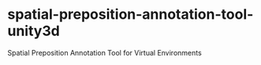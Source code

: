 # spatial-preposition-annotation-tool-unity3d
Spatial Preposition Annotation Tool for Virtual Environments

